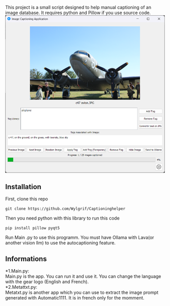 This project is a small script designed to help manual captioning of an image database. It requires python and Pillow if you use source code.
![Software Screenshot](./example/Example.png)

## Installation
First, clone this repo
```
git clone https://github.com/Wylgrif/Captioninghelper
```
Then you need python with this library to run this code
```
pip install pillow pyqt5
```
Run Main .py to use this programm.
You must have Ollama with Lava(or another vision llm) to use the autocaptioning feature.

## Informations
*1.Main.py:<br/>
  Main.py is the app. You can run it and use it. You can change the language with the gear logo (English and French).<br/>
*2.Metattxt.py:<br/>
  Metatxt.py is another app which you can use to extract the image prompt generated with Automatic1111. It is in french only for the momment.<br/>
